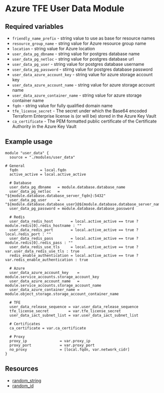 # Azure TFE User Data Module

## Required variables

- `friendly_name_prefix` - string value to use as base for resource names
- `resource_group_name` - string value for Azure resource group name
- `location` - string value for Azure location
- `user_data_pg_dbname` - string value for postgres database name
- `user_data_pg_netloc` - string value for postgres database url
- `user_data_pg_user` - string value for postgres database username
- `user_data_pg_password` - stirng value for postgres database password
- `user_data_azure_account_key` - string value for azure storage
  account key
- `user_data_azure_account_name` - string value for azure storage
  account name
- `user_data_azure_container_name` - string value for azure storage
  container name
- `fqdn` - string value for fully qualified domain name
- `tfe_license_secret` - The secret under which the Base64
  encoded Terraform Enterprise license is (or will be) stored in the
  Azure Key Vault
- `ca_certificate` - The PEM formatted public certificate of the
  Certificate Authority in the Azure Key Vault

## Example usage

```hcl
module "user_data" {
  source = "./modules/user_data"

# General
  fqdn          = local.fqdn
  active_active = local.active_active

  # Database
  user_data_pg_dbname   = module.database.database_name
  user_data_pg_netloc   = "${module.database.database_server_fqdn}:5432"
  user_data_pg_user     = "${module.database.database_user}@${module.database.database_server_name}"
  user_data_pg_password = module.database.database_password

  # Redis
  user_data_redis_host        = local.active_active == true ? module.redis[0].redis_hostname : ""
  user_data_redis_port        = local.active_active == true ? local.redis_port : ""
  user_data_redis_pass        = local.active_active == true ? module.redis[0].redis_pass : ""
  user_data_redis_use_tls     = local.active_active == true ? var.user_data_redis_use_tls : true
  redis_enable_authentication = local.active_active == true ? var.redis_enable_authentication : true

  # Azure
  user_data_azure_account_key    = module.service_accounts.storage_account_key
  user_data_azure_account_name   = module.service_accounts.storage_account_name
  user_data_azure_container_name = module.object_storage.storage_account_container_name

  # TFE
  user_data_release_sequence = var.user_data_release_sequence
  tfe_license_secret         = var.tfe_license_secret
  user_data_iact_subnet_list = var.user_data_iact_subnet_list

  # Certificates
  ca_certificate = var.ca_certificate

  # Proxy
  proxy_ip               = var.proxy_ip
  proxy_port             = var.proxy_port
  no_proxy               = [local.fqdn, var.network_cidr]
}
```

## Resources

- [random_string](https://registry.terraform.io/providers/hashicorp/random/latest/docs/resources/string)
- [random_id](https://registry.terraform.io/providers/hashicorp/random/latest/docs/resources/id)
